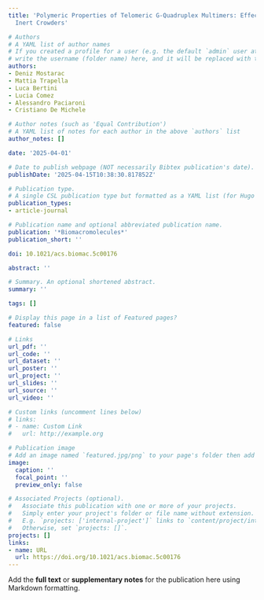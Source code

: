 ```yaml
---
title: 'Polymeric Properties of Telomeric G-Quadruplex Multimers: Effects of Chemically
  Inert Crowders'

# Authors
# A YAML list of author names
# If you created a profile for a user (e.g. the default `admin` user at `content/authors/admin/`), 
# write the username (folder name) here, and it will be replaced with their full name and linked to their profile.
authors:
- Deniz Mostarac
- Mattia Trapella
- Luca Bertini
- Lucia Comez
- Alessandro Paciaroni
- Cristiano De Michele

# Author notes (such as 'Equal Contribution')
# A YAML list of notes for each author in the above `authors` list
author_notes: []

date: '2025-04-01'

# Date to publish webpage (NOT necessarily Bibtex publication's date).
publishDate: '2025-04-15T10:38:30.817852Z'

# Publication type.
# A single CSL publication type but formatted as a YAML list (for Hugo requirements).
publication_types:
- article-journal

# Publication name and optional abbreviated publication name.
publication: '*Biomacromolecules*'
publication_short: ''

doi: 10.1021/acs.biomac.5c00176

abstract: ''

# Summary. An optional shortened abstract.
summary: ''

tags: []

# Display this page in a list of Featured pages?
featured: false

# Links
url_pdf: ''
url_code: ''
url_dataset: ''
url_poster: ''
url_project: ''
url_slides: ''
url_source: ''
url_video: ''

# Custom links (uncomment lines below)
# links:
# - name: Custom Link
#   url: http://example.org

# Publication image
# Add an image named `featured.jpg/png` to your page's folder then add a caption below.
image:
  caption: ''
  focal_point: ''
  preview_only: false

# Associated Projects (optional).
#   Associate this publication with one or more of your projects.
#   Simply enter your project's folder or file name without extension.
#   E.g. `projects: ['internal-project']` links to `content/project/internal-project/index.md`.
#   Otherwise, set `projects: []`.
projects: []
links:
- name: URL
  url: https://doi.org/10.1021/acs.biomac.5c00176
---
```


Add the **full text** or **supplementary notes** for the publication here using Markdown formatting.
